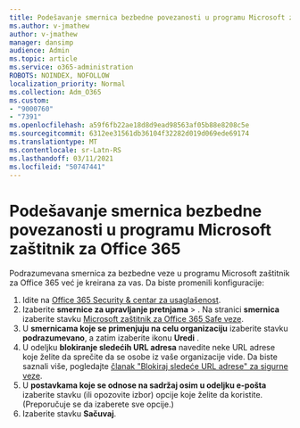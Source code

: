 ```yaml
---
title: Podešavanje smernica bezbedne povezanosti u programu Microsoft zaštitnik za Office 365
ms.author: v-jmathew
author: v-jmathew
manager: dansimp
audience: Admin
ms.topic: article
ms.service: o365-administration
ROBOTS: NOINDEX, NOFOLLOW
localization_priority: Normal
ms.collection: Adm_O365
ms.custom:
- "9000760"
- "7391"
ms.openlocfilehash: a59f6fb22ae18d8d9ead98563af05b88e8208c5e
ms.sourcegitcommit: 6312ee31561db36104f32282d019d069ede69174
ms.translationtype: MT
ms.contentlocale: sr-Latn-RS
ms.lasthandoff: 03/11/2021
ms.locfileid: "50747441"
---
```

# <a name="set-up-safe-link-policies-in-microsoft-defender-for-office-365"></a>Podešavanje smernica bezbedne povezanosti u programu Microsoft zaštitnik za Office 365

Podrazumevana smernica za bezbedne veze u programu Microsoft zaštitnik za Office 365 već je kreirana za vas. Da biste promenili konfiguracije:

1. Idite na [Office 365 Security & centar za usaglašenost](https://go.microsoft.com/fwlink/p/?linkid=2077143).
2. Izaberite **smernice za upravljanje pretnjama**  >  . Na stranici **smernica** izaberite stavku [Microsoft zaštitnik za Office 365 Safe veze](https://go.microsoft.com/fwlink/?linkid=2101058).
3. U **smernicama koje se primenjuju na celu organizaciju** izaberite stavku **podrazumevano**, a zatim izaberite ikonu **Uredi** .
4. U odeljku **blokiranje sledećih URL adresa** navedite neke URL adrese koje želite da sprečite da se osobe iz vaše organizacije vide. Da biste saznali više, pogledajte [članak "Blokiraj sledeće URL adrese" za sigurne veze](https://go.microsoft.com/fwlink/?linkid=2092123).
5. U **postavkama koje se odnose na sadržaj osim u odeljku e-pošta** izaberite stavku (ili opozovite izbor) opcije koje želite da koristite. (Preporučuje se da izaberete sve opcije.)
6. Izaberite stavku **Sačuvaj**.
